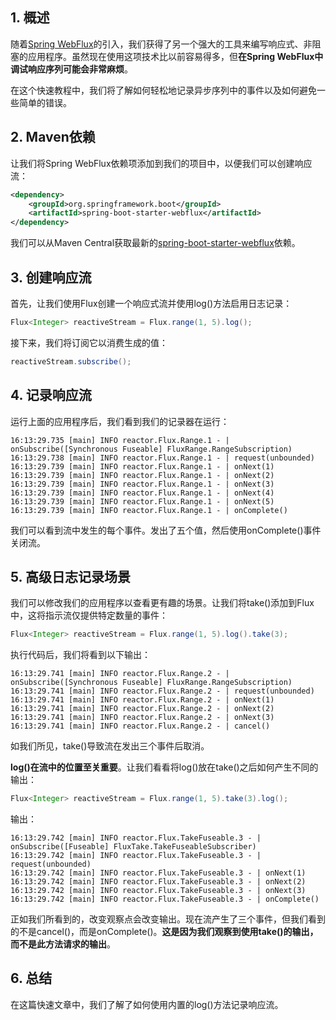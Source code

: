 ## 1. 概述

随着[Spring WebFlux](https://www.baeldung.com/spring-webflux)的引入，我们获得了另一个强大的工具来编写响应式、非阻塞的应用程序。虽然现在使用这项技术比以前容易得多，但**在Spring WebFlux中调试响应序列可能会非常麻烦**。

在这个快速教程中，我们将了解如何轻松地记录异步序列中的事件以及如何避免一些简单的错误。

## 2. Maven依赖

让我们将Spring WebFlux依赖项添加到我们的项目中，以便我们可以创建响应流：

```xml
<dependency>
    <groupId>org.springframework.boot</groupId>
    <artifactId>spring-boot-starter-webflux</artifactId>
</dependency>
```

我们可以从Maven Central获取最新的[spring-boot-starter-webflux](https://central.sonatype.com/artifact/org.springframework.boot/spring-boot-starter-webflux/3.0.3)依赖。

## 3. 创建响应流

首先，让我们使用Flux创建一个响应式流并使用log()方法启用日志记录：

```java
Flux<Integer> reactiveStream = Flux.range(1, 5).log();
```

接下来，我们将订阅它以消费生成的值：

```java
reactiveStream.subscribe();
```

## 4. 记录响应流

运行上面的应用程序后，我们看到我们的记录器在运行：

```shell
16:13:29.735 [main] INFO reactor.Flux.Range.1 - | onSubscribe([Synchronous Fuseable] FluxRange.RangeSubscription)
16:13:29.738 [main] INFO reactor.Flux.Range.1 - | request(unbounded)
16:13:29.739 [main] INFO reactor.Flux.Range.1 - | onNext(1)
16:13:29.739 [main] INFO reactor.Flux.Range.1 - | onNext(2)
16:13:29.739 [main] INFO reactor.Flux.Range.1 - | onNext(3)
16:13:29.739 [main] INFO reactor.Flux.Range.1 - | onNext(4)
16:13:29.739 [main] INFO reactor.Flux.Range.1 - | onNext(5)
16:13:29.739 [main] INFO reactor.Flux.Range.1 - | onComplete()
```

我们可以看到流中发生的每个事件。发出了五个值，然后使用onComplete()事件关闭流。

## 5. 高级日志记录场景

我们可以修改我们的应用程序以查看更有趣的场景。让我们将take()添加到Flux中，这将指示流仅提供特定数量的事件：

```java
Flux<Integer> reactiveStream = Flux.range(1, 5).log().take(3);
```

执行代码后，我们将看到以下输出：

```shell
16:13:29.741 [main] INFO reactor.Flux.Range.2 - | onSubscribe([Synchronous Fuseable] FluxRange.RangeSubscription)
16:13:29.741 [main] INFO reactor.Flux.Range.2 - | request(unbounded)
16:13:29.741 [main] INFO reactor.Flux.Range.2 - | onNext(1)
16:13:29.741 [main] INFO reactor.Flux.Range.2 - | onNext(2)
16:13:29.741 [main] INFO reactor.Flux.Range.2 - | onNext(3)
16:13:29.741 [main] INFO reactor.Flux.Range.2 - | cancel()
```

如我们所见，take()导致流在发出三个事件后取消。

**log()在流中的位置至关重要**。让我们看看将log()放在take()之后如何产生不同的输出：

```java
Flux<Integer> reactiveStream = Flux.range(1, 5).take(3).log();
```

输出：

```shell
16:13:29.742 [main] INFO reactor.Flux.TakeFuseable.3 - | onSubscribe([Fuseable] FluxTake.TakeFuseableSubscriber)
16:13:29.742 [main] INFO reactor.Flux.TakeFuseable.3 - | request(unbounded)
16:13:29.742 [main] INFO reactor.Flux.TakeFuseable.3 - | onNext(1)
16:13:29.742 [main] INFO reactor.Flux.TakeFuseable.3 - | onNext(2)
16:13:29.742 [main] INFO reactor.Flux.TakeFuseable.3 - | onNext(3)
16:13:29.742 [main] INFO reactor.Flux.TakeFuseable.3 - | onComplete()
```

正如我们所看到的，改变观察点会改变输出。现在流产生了三个事件，但我们看到的不是cancel()，而是onComplete()。**这是因为我们观察到使用take()的输出，而不是此方法请求的输出**。

## 6. 总结

在这篇快速文章中，我们了解了如何使用内置的log()方法记录响应流。